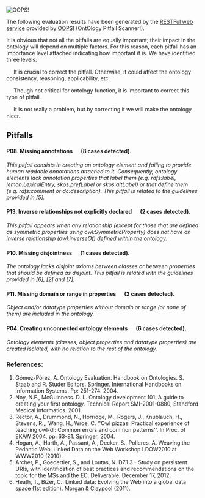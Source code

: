 # 

![OOPS!](http://vocab.linkeddata.es/ontologies/oops/logomini.png)

The following evaluation results have been generated by the [RESTFul web service](http://oops-ws.oeg-upm.net/) provided by [OOPS!](http://oops.linkeddata.es/) (OntOlogy Pitfall Scanner!).

It is obvious that not all the pitfalls are equally important; their impact in the ontology will depend on multiple factors. For this reason, each pitfall has an importance level attached indicating how important it is. We have identified three levels:


<img src="https://raw.githubusercontent.com/OnToology/oops-report/master/sample/critical.png" height="15px"> It is crucial to correct the pitfall. Otherwise, it could affect the ontology consistency, reasoning, applicability, etc.

<img src="https://raw.githubusercontent.com/OnToology/oops-report/master/sample/important.png" height="15px"> Though not critical for ontology function, it is important to correct this type of pitfall.

<img src="https://raw.githubusercontent.com/OnToology/oops-report/master/sample/minor.png" height="15px"> It is not really a problem, but by correcting it we will make the ontology nicer.



## Pitfalls



#### P08. Missing annotations <img src="https://raw.githubusercontent.com/OnToology/oops-report/master/sample/minor.png" height="15px"> (8 cases detected).
*This pitfall consists in creating an ontology element and failing to provide human readable annotations attached to it. Consequently, ontology elements lack annotation properties that label them (e.g. rdfs:label, lemon:LexicalEntry, skos:prefLabel or skos:altLabel) or that define them (e.g. rdfs:comment or dc:description). This pitfall is related to the guidelines provided in [5].*

    

#### P13. Inverse relationships not explicitly declared <img src="https://raw.githubusercontent.com/OnToology/oops-report/master/sample/minor.png" height="15px"> (2 cases detected).
*This pitfall appears when any relationship (except for those that are defined as symmetric properties using owl:SymmetricProperty) does not have an inverse relationship (owl:inverseOf) defined within the ontology.*

    

#### P10. Missing disjointness <img src="https://raw.githubusercontent.com/OnToology/oops-report/master/sample/important.png" height="15px"> (1 cases detected).
*The ontology lacks disjoint axioms between classes or between properties that should be defined as disjoint. This pitfall is related with the guidelines provided in [6], [2] and [7].*

    

#### P11. Missing domain or range in properties <img src="https://raw.githubusercontent.com/OnToology/oops-report/master/sample/important.png" height="15px"> (2 cases detected).
*Object and/or datatype properties without domain or range (or none of them) are included in the ontology.*

    

#### P04. Creating unconnected ontology elements <img src="https://raw.githubusercontent.com/OnToology/oops-report/master/sample/minor.png" height="15px"> (6 cases detected).
*Ontology elements (classes, object properties and datatype properties) are created isolated, with no relation to the rest of the ontology.*

    




### References:
1. Gómez-Pórez, A. Ontology Evaluation. Handbook on Ontologies. S. Staab and R. Studer Editors. Springer. International Handbooks on Information Systems. Pp: 251-274. 2004.
2. Noy, N.F., McGuinness. D. L. Ontology development 101: A guide to creating your first ontology. Technical Report SMI-2001-0880, Standford Medical Informatics. 2001.
3. Rector, A., Drummond, N., Horridge, M., Rogers, J., Knublauch, H., Stevens, R.,; Wang, H., Wroe, C. ''Owl pizzas: Practical experience of teaching owl-dl: Common errors and common patterns''. In Proc. of EKAW 2004, pp: 63-81. Springer. 2004.
4. Hogan, A., Harth, A., Passant, A., Decker, S., Polleres, A. Weaving the Pedantic Web. Linked Data on the Web Workshop LDOW2010 at WWW2010 (2010).
5. Archer, P., Goedertier, S., and Loutas, N. D7.1.3 - Study on persistent URIs, with identification of best practices and recommendations on the topic for the MSs and the EC. Deliverable. December 17, 2012.
6. Heath, T., Bizer, C.: Linked data: Evolving the Web into a global data space (1st edition). Morgan & Claypool (2011).

